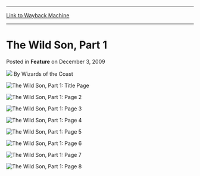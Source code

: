 
---
[Link to Wayback Machine](https://web.archive.org/web/20200102232420/https://magic.wizards.com/en/articles/archive/feature/wild-son-part-1-2009-12-03)

[_metadata_:wayback_url]:- "https://magic.wizards.com/en/articles/archive/feature/wild-son-part-1-2009-12-03"
[_metadata_:wayback_raw_url]:- "https://web.archive.org/web/20200102232420id_/https://magic.wizards.com/en/articles/archive/feature/wild-son-part-1-2009-12-03"
[_metadata_:wayback_capture_timestamp]:- "2020-01-02 23:24:20+00:00"
[_metadata_:description]:- "    "
[_metadata_:generator]:- "Drupal 7 (http://drupal.org)"
---


The Wild Son, Part 1
====================



 Posted in **Feature**
 on December 3, 2009 






![](https://media.magic.wizards.com/styles/auth_small/public/images/person/wizards_authorpic_larger.jpg)
By Wizards of the Coast













![The Wild Son, Part 1: Title Page](https://media.magic.wizards.com/image_legacy_migration/mtg/images/daily/webcomics/EN_MTG_Comic9_WildSon_Part1_1.jpg)
 




![The Wild Son, Part 1: Page 2](https://media.magic.wizards.com/image_legacy_migration/mtg/images/daily/webcomics/EN_MTG_Comic9_WildSon_Part1_2.jpg)
 




![The Wild Son, Part 1: Page 3](https://media.magic.wizards.com/image_legacy_migration/mtg/images/daily/webcomics/EN_MTG_Comic9_WildSon_Part1_3.jpg)
 




![The Wild Son, Part 1: Page 4](https://media.magic.wizards.com/image_legacy_migration/mtg/images/daily/webcomics/EN_MTG_Comic9_WildSon_Part1_4.jpg)
 




![The Wild Son, Part 1: Page 5](https://media.magic.wizards.com/image_legacy_migration/mtg/images/daily/webcomics/EN_MTG_Comic9_WildSon_Part1_5.jpg)
 




![The Wild Son, Part 1: Page 6](https://media.magic.wizards.com/image_legacy_migration/mtg/images/daily/webcomics/EN_MTG_Comic9_WildSon_Part1_6.jpg)
 




![The Wild Son, Part 1: Page 7](https://media.magic.wizards.com/image_legacy_migration/mtg/images/daily/webcomics/EN_MTG_Comic9_WildSon_Part1_7.jpg)
 




![The Wild Son, Part 1: Page 8](https://media.magic.wizards.com/image_legacy_migration/mtg/images/daily/webcomics/EN_MTG_Comic9_WildSon_Part1_8.jpg)
 










